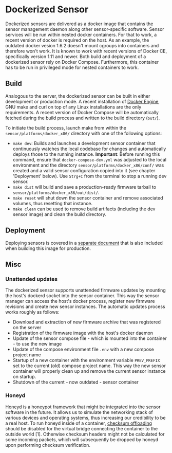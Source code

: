 # Dockerized Sensor
Dockerized sensors are delivered as a docker image that contains the sensor management daemon along other sensor-specific software. Sensor services will be run within nested docker containers. For that to work, a recent version of docker is required on the host. As an example, the outdated docker vesion 1.6.2 doesn't mount cgroups into containers and therefore won't work. It is known to work with recent versions of Docker CE, specifically version 1.11 and newer. Both build and deployment of a dockerized sensor rely on Docker Compose. Furthermore, this container has to be run in privileged mode for nested containers to work. 

## Build
Analogous to the server, the dockerized sensor can be built in either development or production mode. A recent installation of [Docker Engine](http://www.docker.com/products/docker-engine), GNU make and curl on top of any Linux installations are the only requirements. A recent version of Docker Compose will be automatically fetched during the build process and written to the build directory (`out/`).

To initiate the build process, launch make from within the `sensor/platforms/docker_x86/` directory with one of the following options:
* `make dev`: Builds and launches a development sensor container that continuously watches the local codebase for changes and automatically deploys those to the running instance. **Important**: Before running this command, ensure that `docker-compose-dev.yml` was adjusted to the local environment and the directory  `sensor/platforms/docker_x86/conf/` was created and a valid sensor configuration copied into it (see chapter 'Deployment' below). Use `Strg+C` from the terminal to stop a running dev sensor.
* `make dist` will build and save a production-ready firmware tarball to `sensor/platforms/docker_x86/out/dist/`.
* `make reset` will shut down the sensor container and remove associated volumes, thus resetting that instance.
* `make clean` can be used to remove build artifacts (including the dev sensor image) and clean the build directory.

## Deployment
Deploying sensors is covered in a [separate document](Deployment.md) that is also included when building this image for production.

## Misc
### Unattended updates
The dockerized sensor supports unattended firmware updates by mounting the host's dockerd socket into the sensor container. This way the sensor manager can access the host's docker process, register new firmware revisions and create new sensor instances. The automatic updates process works roughly as follows:
* Download and extraction of new firmware archive that was registered on the server
* Registration of the firmware image with the host's docker daemon
* Update of the sensor compose file  - which is mounted into the container - to use the new image
* Update of the compose environment file `.env` with a new compose project name
* Startup of a new container with the environment variable `PREV_PREFIX` set to the current (old) compose project name. This way the new sensor container will properly clean up and remove the current sensor instance on startup.
* Shutdown of the current - now outdated - sensor container

### Honeyd
Honeyd is a honeypot framework that might be integrated into the sensor software in the future. It allows us to simulate the networking stack of various devices and operating systems, thus increasing our credibility to be a real host. To run honeyd inside of a container, [checksum offloading](https://wiki.wireshark.org/CaptureSetup/Offloading) should be disabled for the virtual bridge connecting the container to the outside world [1]. Otherwise checksum headers might not be calculated for some incoming packets, which will subsequently be dropped by honeyd upon performing checksum verification.
